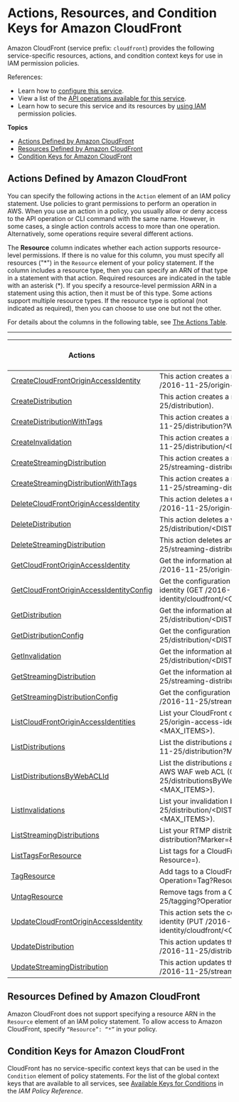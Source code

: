 # Actions, Resources, and Condition Keys for Amazon CloudFront<a name="list_amazoncloudfront"></a>

Amazon CloudFront \(service prefix: `cloudfront`\) provides the following service\-specific resources, actions, and condition context keys for use in IAM permission policies\.

References:
+ Learn how to [configure this service](https://docs.aws.amazon.com/AmazonCloudFront/latest/DeveloperGuide/)\.
+ View a list of the [API operations available for this service](https://docs.aws.amazon.com/cloudfront/latest/APIReference/)\.
+ Learn how to secure this service and its resources by [using IAM](https://docs.aws.amazon.com/AmazonCloudFront/latest/DeveloperGuide/auth-and-access-control.html) permission policies\.

**Topics**
+ [Actions Defined by Amazon CloudFront](#amazoncloudfront-actions-as-permissions)
+ [Resources Defined by Amazon CloudFront](#amazoncloudfront-resources-for-iam-policies)
+ [Condition Keys for Amazon CloudFront](#amazoncloudfront-policy-keys)

## Actions Defined by Amazon CloudFront<a name="amazoncloudfront-actions-as-permissions"></a>

You can specify the following actions in the `Action` element of an IAM policy statement\. Use policies to grant permissions to perform an operation in AWS\. When you use an action in a policy, you usually allow or deny access to the API operation or CLI command with the same name\. However, in some cases, a single action controls access to more than one operation\. Alternatively, some operations require several different actions\.

The **Resource** column indicates whether each action supports resource\-level permissions\. If there is no value for this column, you must specify all resources \("\*"\) in the `Resource` element of your policy statement\. If the column includes a resource type, then you can specify an ARN of that type in a statement with that action\. Required resources are indicated in the table with an asterisk \(\*\)\. If you specify a resource\-level permission ARN in a statement using this action, then it must be of this type\. Some actions support multiple resource types\. If the resource type is optional \(not indicated as required\), then you can choose to use one but not the other\.

For details about the columns in the following table, see [The Actions Table](reference_policies_actions-resources-contextkeys.md#actions_table)\.


****  

| Actions | Description | Access Level | Resource Types \(\*required\) | Condition Keys | Dependent Actions | 
| --- | --- | --- | --- | --- | --- | 
|   [ CreateCloudFrontOriginAccessIdentity ](https://docs.aws.amazon.com/cloudfront/latest/APIReference/API_CreateCloudFrontOriginAccessIdentity.html)  | This action creates a new CloudFront origin access identity \(POST /2016\-11\-25/origin\-access\-identity/cloudfront\)\. | Write |  |  |  | 
|   [ CreateDistribution ](https://docs.aws.amazon.com/cloudfront/latest/APIReference/API_CreateDistribution.html)  | This action creates a new web distribution \(POST /2016\-11\-25/distribution\)\. | Write |  |  |  | 
|   [ CreateDistributionWithTags ](https://docs.aws.amazon.com/cloudfront/latest/APIReference/API_CreateDistributionWithTags.html)  | This action creates a new web distribution with tags \(POST /2016\-11\-25/distribution?WithTags\)\. | Tagging |  |  |  | 
|   [ CreateInvalidation ](https://docs.aws.amazon.com/cloudfront/latest/APIReference/API_CreateInvalidation.html)  | This action creates a new invalidation batch request \(POST /2016\-11\-25/distribution/<DISTRIBUTION\_ID>/invalidation\)\. | Write |  |  |  | 
|   [ CreateStreamingDistribution ](https://docs.aws.amazon.com/cloudfront/latest/APIReference/API_CreateStreamingDistribution.html)  | This action creates a new RTMP distribution \(POST /2016\-11\-25/streaming\-distribution\)\. | Write |  |  |  | 
|   [ CreateStreamingDistributionWithTags ](https://docs.aws.amazon.com/cloudfront/latest/APIReference/API_CreateStreamingDistributionWithTags.html)  | This action creates a new RTMP distribution with tags \(POST /2016\-11\-25/streaming\-distribution?WithTags\)\. | Tagging |  |  |  | 
|   [ DeleteCloudFrontOriginAccessIdentity ](https://docs.aws.amazon.com/cloudfront/latest/APIReference/API_DeleteCloudFrontOriginAccessIdentity.html)  | This action deletes a CloudFront origin access identity \(DELETE /2016\-11\-25/origin\-access\-identity/cloudfront/<OAI\_ID>\)\. | Write |  |  |  | 
|   [ DeleteDistribution ](https://docs.aws.amazon.com/cloudfront/latest/APIReference/API_DeleteDistribution.html)  | This action deletes a web distribution \(DELETE /2016\-11\-25/distribution/<DISTRIBUTION\_ID>\)\. | Write |  |  |  | 
|   [ DeleteStreamingDistribution ](https://docs.aws.amazon.com/cloudfront/latest/APIReference/API_DeleteStreamingDistribution.html)  | This action deletes an RTMP distribution \(DELETE /2016\-11\-25/streaming\-distribution/<DISTRIBUTION\_ID>\)\. | Write |  |  |  | 
|   [ GetCloudFrontOriginAccessIdentity ](https://docs.aws.amazon.com/cloudfront/latest/APIReference/API_GetCloudFrontOriginAccessIdentity.html)  | Get the information about a CloudFront origin access identity \(GET /2016\-11\-25/origin\-access\-identity/cloudfront/<OAI\_ID>\)\. | Read |  |  |  | 
|   [ GetCloudFrontOriginAccessIdentityConfig ](https://docs.aws.amazon.com/cloudfront/latest/APIReference/API_GetCloudFrontOriginAccessIdentityConfig.html)  | Get the configuration information about a Cloudfront origin access identity \(GET /2016\-11\-25/origin\-access\-identity/cloudfront/<OAI\_ID>/config\)\. | Read |  |  |  | 
|   [ GetDistribution ](https://docs.aws.amazon.com/cloudfront/latest/APIReference/API_GetDistribution.html)  | Get the information about a web distribution \(GET /2016\-11\-25/distribution/<DISTRIBUTION\_ID>\)\. | Read |  |  |  | 
|   [ GetDistributionConfig ](https://docs.aws.amazon.com/cloudfront/latest/APIReference/API_GetDistributionConfig.html)  | Get the configuration information about a distribution \(GET /2016\-11\-25/distribution/<DISTRIBUTION\_ID>/config\)\. | Read |  |  |  | 
|   [ GetInvalidation ](https://docs.aws.amazon.com/cloudfront/latest/APIReference/API_GetInvalidation.html)  | Get the information about an invalidation \(GET /2016\-11\-25/distribution/<DISTRIBUTION\_ID>/invalidation/<INVALIDATION\_ID>\)\. | Read |  |  |  | 
|   [ GetStreamingDistribution ](https://docs.aws.amazon.com/cloudfront/latest/APIReference/API_GetStreamingDistribution.html)  | Get the information about an RTMP distribution \(GET /2016\-11\-25/streaming\-distribution/<DISTRIBUTION\_ID>\)\. | Read |  |  |  | 
|   [ GetStreamingDistributionConfig ](https://docs.aws.amazon.com/cloudfront/latest/APIReference/API_GetStreamingDistributionConfig.html)  | Get the configuration information about a streaming distribution \(GET /2016\-11\-25/streaming\-distribution/<DISTRIBUTION\_ID>/config\)\. | Read |  |  |  | 
|   [ ListCloudFrontOriginAccessIdentities ](https://docs.aws.amazon.com/cloudfront/latest/APIReference/API_ListCloudFrontOriginAccessIdentities.html)  | List your CloudFront origin access identities \(GET /2016\-11\-25/origin\-access\-identity/cloudfront?Marker=<MARKER>&MaxItems=<MAX\_ITEMS>\)\. | List |  |  |  | 
|   [ ListDistributions ](https://docs.aws.amazon.com/cloudfront/latest/APIReference/API_ListDistributions.html)  | List the distributions associated with your AWS account \(GET /2016\-11\-25/distribution?Marker=<MARKER>&MaxItems=<MAX\_ITEMS>\)\. | List |  |  |  | 
|   [ ListDistributionsByWebACLId ](https://docs.aws.amazon.com/cloudfront/latest/APIReference/API_ListDistributionsByWebACLId.html)  | List the distributions associated with your AWS account with given AWS WAF web ACL \(GET /2016\-11\-25/distributionsByWebACLId/<WEB\_ACL\_ID>?Marker=<MARKER>&MaxItems=<MAX\_ITEMS>\)\. | List |  |  |  | 
|   [ ListInvalidations ](https://docs.aws.amazon.com/cloudfront/latest/APIReference/API_ListInvalidations.html)  | List your invalidation batches \(GET /2016\-11\-25/distribution/<DISTRIBUTION\_ID>/invalidation?Marker=<MARKER>&MaxItems=<MAX\_ITEMS>\)\. | List |  |  |  | 
|   [ ListStreamingDistributions ](https://docs.aws.amazon.com/cloudfront/latest/APIReference/API_ListStreamingDistributions.html)  | List your RTMP distributions \(GET /2016\-11\-25/streaming\-distribution?Marker=<MARKER>&MaxItems=<MAX\_ITEMS>\)\. | List |  |  |  | 
|   [ ListTagsForResource ](https://docs.aws.amazon.com/cloudfront/latest/APIReference/API_ListTagsForResource.html)  | List tags for a CloudFront resource \(GET /2016\-11\-25/tagging?Resource=<RESOURCE>\)\. | Read |  |  |  | 
|   [ TagResource ](https://docs.aws.amazon.com/cloudfront/latest/APIReference/API_TagResource.html)  | Add tags to a CloudFront resource \(POST /2016\-11\-25/tagging?Operation=Tag?Resource=<RESOURCE>\)\. | Tagging |  |  |  | 
|   [ UntagResource ](https://docs.aws.amazon.com/cloudfront/latest/APIReference/API_UntagResource.html)  | Remove tags from a CloudFront resource \(POST /2016\-11\-25/tagging?Operation=Untag?Resource=<RESOURCE>\)\. | Tagging |  |  |  | 
|   [ UpdateCloudFrontOriginAccessIdentity ](https://docs.aws.amazon.com/cloudfront/latest/APIReference/API_UpdateCloudFrontOriginAccessIdentity.html)  | This action sets the configuration for a CloudFront origin access identity \(PUT /2016\-11\-25/origin\-access\-identity/cloudfront/<OAI\_ID>/config\)\. | Write |  |  |  | 
|   [ UpdateDistribution ](https://docs.aws.amazon.com/cloudfront/latest/APIReference/API_UpdateDistribution.html)  | This action updates the configuration for a web distribution \(PUT /2016\-11\-25/distribution/<DISTRIBUTION\_ID>/config\)\. | Write |  |  |  | 
|   [ UpdateStreamingDistribution ](https://docs.aws.amazon.com/cloudfront/latest/APIReference/API_UpdateStreamingDistribution.html)  | This action updates the configuration for an RTMP distribution \(PUT /2016\-11\-25/streaming\-distribution/<DISTRIBUTION\_ID>/config\)\. | Write |  |  |  | 

## Resources Defined by Amazon CloudFront<a name="amazoncloudfront-resources-for-iam-policies"></a>

Amazon CloudFront does not support specifying a resource ARN in the `Resource` element of an IAM policy statement\. To allow access to Amazon CloudFront, specify `“Resource”: “*”` in your policy\.

## Condition Keys for Amazon CloudFront<a name="amazoncloudfront-policy-keys"></a>

CloudFront has no service\-specific context keys that can be used in the `Condition` element of policy statements\. For the list of the global context keys that are available to all services, see [Available Keys for Conditions](reference_policies_condition-keys.html#AvailableKeys) in the *IAM Policy Reference*\.